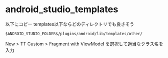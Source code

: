 # android_studio_templates

以下にコピー
templates以下ならどのディレクトリでも良さそう
```
$ANDROID_STUDIO_FOLDER$/plugins/android/lib/templates/other/
```

New > TT Custom > Fragment with ViewModel を選択して適当なクラス名を入力
